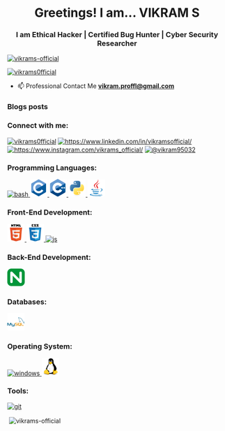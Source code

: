 <div align="center">
  <!--<img src="https://github.com/vikrams-official/README.md/assets/121781700/0c61c41e-427f-4a28-a3d0-bebf6e81c0e2" alt="edit-image-hadbomb com">-->
</div>

<h1 align="center">Greetings! I am... VIKRAM S</h1>
<h3 align="center">I am Ethical Hacker | Certified Bug Hunter | Cyber Security Researcher</h3>

<p align="left"> <a href="https://github.com/ryo-ma/github-profile-trophy"><img src="https://github-profile-trophy.vercel.app/?username=vikrams-official" alt="vikrams-official" /></a> </p>

<p align="left"> <a href="https://twitter.com/vikrams0fficial" target="blank"><img src="https://img.shields.io/twitter/follow/vikrams0fficial?logo=twitter&style=for-the-badge" alt="vikrams0fficial" /></a> </p>

- 📫 Professional Contact Me **vikram.proffl@gmail.com**

### Blogs posts
<!-- BLOG-POST-LIST:START -->
<!-- BLOG-POST-LIST:END -->

<h3 align="left">Connect with me:</h3>
<p align="left">
<a href="https://twitter.com/vikrams0fficial" target="blank"><img align="center" src="https://raw.githubusercontent.com/rahuldkjain/github-profile-readme-generator/master/src/images/icons/Social/twitter.svg" alt="vikrams0fficial" height="30" width="40" /></a>
<a href="https://linkedin.com/in/https://www.linkedin.com/in/vikramsofficial/" target="blank"><img align="center" src="https://raw.githubusercontent.com/rahuldkjain/github-profile-readme-generator/master/src/images/icons/Social/linked-in-alt.svg" alt="https://www.linkedin.com/in/vikramsofficial/" height="30" width="40" /></a>
<a href="https://instagram.com/https://www.instagram.com/vikrams_official/" target="blank"><img align="center" src="https://raw.githubusercontent.com/rahuldkjain/github-profile-readme-generator/master/src/images/icons/Social/instagram.svg" alt="https://www.instagram.com/vikrams_official/" height="30" width="40" /></a>
<a href="https://medium.com/@vikram95032" target="blank"><img align="center" src="https://raw.githubusercontent.com/rahuldkjain/github-profile-readme-generator/master/src/images/icons/Social/medium.svg" alt="@vikram95032" height="30" width="40" /></a>
</p>

<h3 align="left">Programming Languages:</h3>
<p align="left"> <a href="https://www.gnu.org/software/bash/" target="_blank" rel="noreferrer"> <img src="https://www.vectorlogo.zone/logos/gnu_bash/gnu_bash-icon.svg" alt="bash" width="40" height="40"/> </a> <a href="https://www.cprogramming.com/" target="_blank" rel="noreferrer"> <img src="https://raw.githubusercontent.com/devicons/devicon/master/icons/c/c-original.svg" alt="c" width="40" height="40"/> </a> <a href="https://www.w3schools.com/cpp/" target="_blank" rel="noreferrer"> <img src="https://raw.githubusercontent.com/devicons/devicon/master/icons/cplusplus/cplusplus-original.svg" alt="cplusplus" width="40" height="40"/> </a> 
<a href="https://www.python.org" target="_blank" rel="noreferrer"> <img src="https://raw.githubusercontent.com/devicons/devicon/master/icons/python/python-original.svg" alt="python" width="40" height="40"/> </a>
<a href="https://www.java.com" target="_blank" rel="noreferrer"> <img src="https://raw.githubusercontent.com/devicons/devicon/master/icons/java/java-original.svg" alt="java" width="40" height="40"/> </a> </p>
<h3 align="left">Front-End Development:</h3>
<a href="https://www.w3.org/html/" target="_blank" rel="noreferrer"> <img src="https://raw.githubusercontent.com/devicons/devicon/master/icons/html5/html5-original-wordmark.svg" alt="html5" width="40" height="40"/> </a><a href="https://www.w3schools.com/css/" target="_blank" rel="noreferrer"> <img src="https://raw.githubusercontent.com/devicons/devicon/master/icons/css3/css3-original-wordmark.svg" alt="css3" width="40" height="40"/> </a> 
<a href="https://www.w3schools.com/js/" target="_blank" rel="noreferrer"> <img src="https://raw.githubusercontent.com/jmnote/z-icons/master/svg/javascript.svg" alt="js" width="40" height="40"/> </a> 
<h3 align="left">Back-End Development:</h3>
<a href="https://www.nginx.com/" target="_blank" rel="noreferrer"> <img src="https://github.com/tandpfun/skill-icons/blob/main/icons/Nginx.svg" alt="nginx" width="40" height="40"/> </a> 
<h3 align="left">Databases:</h3>
<a href="https://www.mysql.com/" target="_blank" rel="noreferrer"> <img src="https://raw.githubusercontent.com/devicons/devicon/master/icons/mysql/mysql-original-wordmark.svg" alt="mysql" width="40" height="40"/> </a> 
<h3 align="left">Operating System:</h3>
<a href="https://www.microsoft.com/" target="_blank" rel="noreferrer"> <img src="https://github.com/tandpfun/skill-icons/blob/main/icons/Windows-Light.svg" alt="windows" width="40" height="40"/> </a> 
<a href="https://www.linux.org/" target="_blank" rel="noreferrer"> <img src="https://raw.githubusercontent.com/devicons/devicon/master/icons/linux/linux-original.svg" alt="linux" width="40" height="40"/> </a> 
<h3 align="left">Tools:</h3>
<a href="https://git-scm.com/" target="_blank" rel="noreferrer"> <img src="https://www.vectorlogo.zone/logos/git-scm/git-scm-icon.svg" alt="git" width="40" height="40"/> </a>  

<p>&nbsp;<img align="center" src="https://github-readme-stats.vercel.app/api?username=vikrams-official&show_icons=true&locale=en" alt="vikrams-official" /></p>

